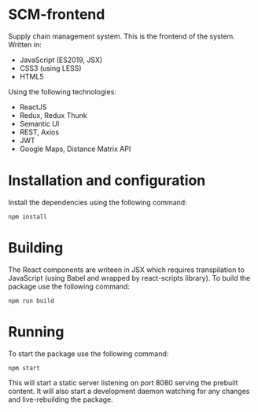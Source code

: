 # SCM-frontend

Supply chain management system. This is the frontend of the system. Written in:
* JavaScript (ES2019, JSX)
* CSS3 (using LESS)
* HTML5

Using the following technologies:
* ReactJS
* Redux, Redux Thunk
* Semantic UI
* REST, Axios
* JWT
* Google Maps, Distance Matrix API

# Installation and configuration
Install the dependencies using the following command:
```
npm install
```

# Building
The React components are writeen in JSX which requires transpilation to JavaScript (using Babel and wrapped by react-scripts library).
To build the package use the following command:
```
npm run build
```

# Running
To start the package use the following command:
```
npm start
```
This will start a static server listening on port 8080 serving the prebuilt content. It will also start a development daemon watching for any changes
and live-rebuilding the package.
